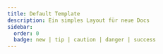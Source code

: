 ```yaml
---
title: Default Template
description: Ein simples Layout für neue Docs
sidebar:
  order: 0
  badge: new | tip | caution | danger | success
---
```


